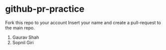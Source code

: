 # github-pr-practice
Fork this repo to your account
Insert your name and create a pull-request to the main repo.

1. Gaurav Shah
2. Sopnil Giri

